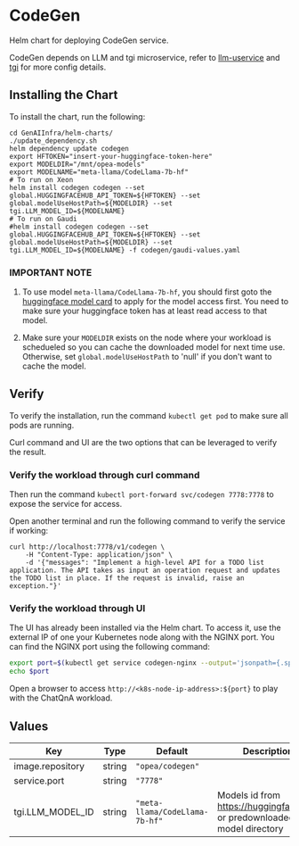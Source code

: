 # CodeGen

Helm chart for deploying CodeGen service.

CodeGen depends on LLM and tgi microservice, refer to [llm-uservice](../common/llm-uservice/README.md) and [tgi](../common/tgi/README.md) for more config details.

## Installing the Chart

To install the chart, run the following:

```console
cd GenAIInfra/helm-charts/
./update_dependency.sh
helm dependency update codegen
export HFTOKEN="insert-your-huggingface-token-here"
export MODELDIR="/mnt/opea-models"
export MODELNAME="meta-llama/CodeLlama-7b-hf"
# To run on Xeon
helm install codegen codegen --set global.HUGGINGFACEHUB_API_TOKEN=${HFTOKEN} --set global.modelUseHostPath=${MODELDIR} --set tgi.LLM_MODEL_ID=${MODELNAME}
# To run on Gaudi
#helm install codegen codegen --set global.HUGGINGFACEHUB_API_TOKEN=${HFTOKEN} --set global.modelUseHostPath=${MODELDIR} --set tgi.LLM_MODEL_ID=${MODELNAME} -f codegen/gaudi-values.yaml
```

### IMPORTANT NOTE

1. To use model `meta-llama/CodeLlama-7b-hf`, you should first goto the [huggingface model card](https://huggingface.co/meta-llama/CodeLlama-7b-hf) to apply for the model access first. You need to make sure your huggingface token has at least read access to that model.

2. Make sure your `MODELDIR` exists on the node where your workload is schedueled so you can cache the downloaded model for next time use. Otherwise, set `global.modelUseHostPath` to 'null' if you don't want to cache the model.

## Verify

To verify the installation, run the command `kubectl get pod` to make sure all pods are running.

Curl command and UI are the two options that can be leveraged to verify the result.

### Verify the workload through curl command

Then run the command `kubectl port-forward svc/codegen 7778:7778` to expose the service for access.

Open another terminal and run the following command to verify the service if working:

```console
curl http://localhost:7778/v1/codegen \
    -H "Content-Type: application/json" \
    -d '{"messages": "Implement a high-level API for a TODO list application. The API takes as input an operation request and updates the TODO list in place. If the request is invalid, raise an exception."}'
```

### Verify the workload through UI

The UI has already been installed via the Helm chart. To access it, use the external IP of one your Kubernetes node along with the NGINX port. You can find the NGINX port using the following command:

```bash
export port=$(kubectl get service codegen-nginx --output='jsonpath={.spec.ports[0].nodePort}')
echo $port
```

Open a browser to access `http://<k8s-node-ip-address>:${port}` to play with the ChatQnA workload.

## Values

| Key              | Type   | Default                        | Description                                                              |
| ---------------- | ------ | ------------------------------ | ------------------------------------------------------------------------ |
| image.repository | string | `"opea/codegen"`               |                                                                          |
| service.port     | string | `"7778"`                       |                                                                          |
| tgi.LLM_MODEL_ID | string | `"meta-llama/CodeLlama-7b-hf"` | Models id from https://huggingface.co/, or predownloaded model directory |
